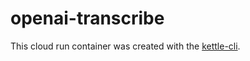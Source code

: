 # openai-transcribe

This cloud run container was created with the [kettle-cli](https://github.com/nlathia/kettle-cli).
